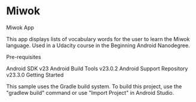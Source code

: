 # Miwok
Miwok App

This app displays lists of vocabulary words for the user to learn the Miwok language. Used in a Udacity course in the Beginning Android Nanodegree.

Pre-requisites

Android SDK v23
Android Build Tools v23.0.2
Android Support Repository v23.3.0
Getting Started

This sample uses the Gradle build system. To build this project, use the "gradlew build" command or use "Import Project" in Android Studio.
